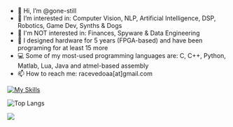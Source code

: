 - 👋 Hi, I’m @gone-still
- 👀 I’m interested in: Computer Vision, NLP, Artificial Intelligence, DSP, Robotics, Game Dev, Synths & Dogs
- 🚫 I'm NOT interested in: Finances, Spyware & Data Engineering  
- 🤖 I designed hardware for 5 years (FPGA-based) and have been programing for at least 15 more
- 💻 Some of my most-used programming languages are: C, C++, Python, Matlab, Lua, Java and atmel-based assembly
- 📫 How to reach me: racevedoaa[at]gmail.com

[![My Skills](https://skillicons.dev/icons?i=cpp,py,matlab,opencv,sklearn,tensorflow,qt,raspberrypi,ai,ps)](https://skillicons.dev)

![Top Langs](https://github-readme-stats-sigma-five.vercel.app/api/top-langs/?username=gone-still&show_icons=true&layout=compact&theme=dracula&hide_border=true)

![](https://komarev.com/ghpvc/?username=gone-still)
<!---
gone-still/gone-still is a ✨ special ✨ repository because its `README.md` (this file) appears on your GitHub profile.
You can click the Preview link to take a look at your changes.
--->
